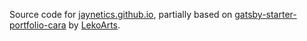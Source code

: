 Source code for [jaynetics.github.io](https://jaynetics.github.io/), partially based on [gatsby-starter-portfolio-cara](https://github.com/LekoArts/gatsby-starter-portfolio-cara) by [LekoArts](https://www.lekoarts.de/).
